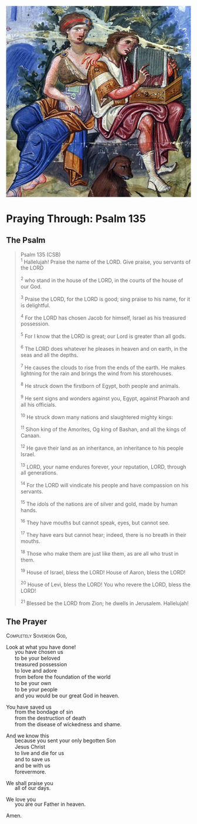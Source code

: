 <img class="intro-right" src="art-paris-psalter.jpg">

<style>
  li {list-style-type: none;}
  p + ul {
    margin-top: -18px;
}
</style>

# Praying Through: Psalm 135

## The Psalm

>Psalm 135 (CSB)  
><sup>1</sup> Hallelujah! Praise the name of the LORD. Give praise, you servants of the LORD 
>
><sup>2</sup> who stand in the house of the LORD, in the courts of the house of our God. 
>
><sup>3</sup> Praise the LORD, for the LORD is good; sing praise to his name, for it is delightful. 
>
><sup>4</sup> For the LORD has chosen Jacob for himself, Israel as his treasured possession. 
>
><sup>5</sup> For I know that the LORD is great; our Lord is greater than all gods. 
>
><sup>6</sup> The LORD does whatever he pleases in heaven and on earth, in the seas and all the depths. 
>
><sup>7</sup> He causes the clouds to rise from the ends of the earth. He makes lightning for the rain and brings the wind from his storehouses. 
>
><sup>8</sup> He struck down the firstborn of Egypt, both people and animals. 
>
><sup>9</sup> He sent signs and wonders against you, Egypt, against Pharaoh and all his officials. 
>
><sup>10</sup> He struck down many nations and slaughtered mighty kings: 
>
><sup>11</sup> Sihon king of the Amorites, Og king of Bashan, and all the kings of Canaan. 
>
><sup>12</sup> He gave their land as an inheritance, an inheritance to his people Israel. 
>
><sup>13</sup> LORD, your name endures forever, your reputation, LORD, through all generations. 
>
><sup>14</sup> For the LORD will vindicate his people and have compassion on his servants. 
>
><sup>15</sup> The idols of the nations are of silver and gold, made by human hands. 
>
><sup>16</sup> They have mouths but cannot speak, eyes, but cannot see. 
>
><sup>17</sup> They have ears but cannot hear; indeed, there is no breath in their mouths. 
>
><sup>18</sup> Those who make them are just like them, as are all who trust in them. 
>
><sup>19</sup> House of Israel, bless the LORD! House of Aaron, bless the LORD! 
>
><sup>20</sup> House of Levi, bless the LORD! You who revere the LORD, bless the LORD! 
>
><sup>21</sup> Blessed be the LORD from Zion; he dwells in Jerusalem. Hallelujah!

## The Prayer

<div style="font-variant: small-caps;">
Completely Sovereign God,
</div>

Look at what you have done!
* you have chosen us
* to be your beloved
* treasured possession
* to love and adore
* from before the foundation of the world
* to be your own
* to be your people
* and you would be our great God in heaven.

You have saved us
* from the bondage of sin
* from the destruction of death
* from the disease of wickedness and shame.

And we know this
* because you sent your only begotten Son
* Jesus Christ
* to live and die for us
* and to save us
* and be with us
* forevermore.

We shall praise you
* all of our days.

We love you
* you are our Father in heaven.

Amen.

